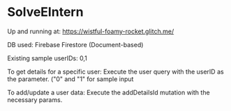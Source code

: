 # SolveEIntern
Up and running at: https://wistful-foamy-rocket.glitch.me/

DB used: Firebase Firestore (Document-based)

Existing sample userIDs: 0,1

To get details for a specific user: Execute the user query with the userID as the parameter. ("0" and "1" for sample input

To add/update a user data: Execute the addDetailsId mutation with the necessary params.
